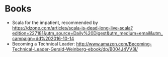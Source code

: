 # Books

* Scala for the impatient, recommended by https://dzone.com/articles/scala-is-dead-long-live-scala?edition=227181&utm_source=Daily%20Digest&utm_medium=email&utm_campaign=dd%202016-10-14
* Becoming a Technical Leader: http://www.amazon.com/Becoming-Technical-Leader-Gerald-Weinberg-ebook/dp/B004J4VV3I/
